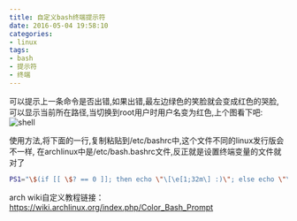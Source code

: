 ```yaml
---
title: 自定义bash终端提示符
date: 2016-05-04 19:58:10
categories:
- linux
tags:
- bash
- 提示符
- 终端
---
```


可以提示上一条命令是否出错,如果出错,最左边绿色的笑脸就会变成红色的哭脸,
可以显示当前所在路径,当切换到root用户时用户名变为红色,上个图看下吧:
![shell](shell.png)

使用方法,将下面的一行,复制粘贴到/etc/bashrc中,这个文件不同的linux发行版会不一样,
在archlinux中是/etc/bash.bashrc文件,反正就是设置终端变量的文件就对了
```bash
PS1="\$(if [[ \$? == 0 ]]; then echo \"\[\e[1;32m\] :)\"; else echo \"\[\e[1;31m\] :(\"; fi) $(if [[ ${EUID} == 0 ]]; then echo "\[\e[1;31m\]\u \[\e[1;32m\]\w \[\e[1;33m\]# > "; else echo "\[\e[1;36m\]\u \[\e[1;32m\]\w \[\e[1;33m\]$ > "; fi)\[\e[0m\]"
```
arch wiki自定义教程链接：
https://wiki.archlinux.org/index.php/Color_Bash_Prompt
